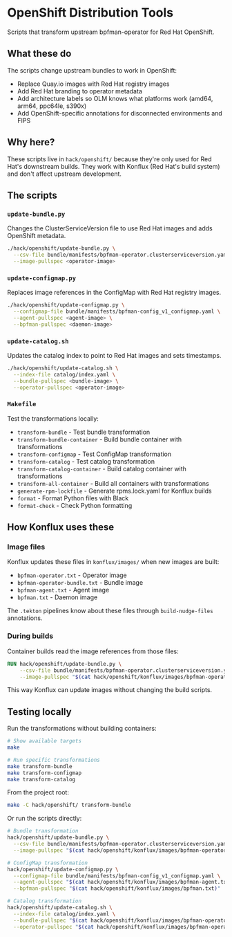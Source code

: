 # OpenShift Distribution Tools

Scripts that transform upstream bpfman-operator for Red Hat OpenShift.

## What these do

The scripts change upstream bundles to work in OpenShift:

- Replace Quay.io images with Red Hat registry images
- Add Red Hat branding to operator metadata
- Add architecture labels so OLM knows what platforms work (amd64, arm64, ppc64le, s390x)
- Add OpenShift-specific annotations for disconnected environments and FIPS

## Why here?

These scripts live in `hack/openshift/` because they're only used for Red Hat's downstream builds. They work with Konflux (Red Hat's build system) and don't affect upstream development.

## The scripts

### `update-bundle.py`
Changes the ClusterServiceVersion file to use Red Hat images and adds OpenShift metadata.

```bash
./hack/openshift/update-bundle.py \
  --csv-file bundle/manifests/bpfman-operator.clusterserviceversion.yaml \
  --image-pullspec <operator-image>
```

### `update-configmap.py`
Replaces image references in the ConfigMap with Red Hat registry images.

```bash
./hack/openshift/update-configmap.py \
  --configmap-file bundle/manifests/bpfman-config_v1_configmap.yaml \
  --agent-pullspec <agent-image> \
  --bpfman-pullspec <daemon-image>
```

### `update-catalog.sh`
Updates the catalog index to point to Red Hat images and sets timestamps.

```bash
./hack/openshift/update-catalog.sh \
  --index-file catalog/index.yaml \
  --bundle-pullspec <bundle-image> \
  --operator-pullspec <operator-image>
```

### `Makefile`
Test the transformations locally:
- `transform-bundle` - Test bundle transformation
- `transform-bundle-container` - Build bundle container with transformations
- `transform-configmap` - Test ConfigMap transformation
- `transform-catalog` - Test catalog transformation
- `transform-catalog-container` - Build catalog container with transformations
- `transform-all-container` - Build all containers with transformations
- `generate-rpm-lockfile` - Generate rpms.lock.yaml for Konflux builds
- `format` - Format Python files with Black
- `format-check` - Check Python formatting

## How Konflux uses these

### Image files
Konflux updates these files in `konflux/images/` when new images are built:

- `bpfman-operator.txt` - Operator image
- `bpfman-operator-bundle.txt` - Bundle image
- `bpfman-agent.txt` - Agent image
- `bpfman.txt` - Daemon image

The `.tekton` pipelines know about these files through `build-nudge-files` annotations.

### During builds
Container builds read the image references from those files:

```dockerfile
RUN hack/openshift/update-bundle.py \
    --csv-file bundle/manifests/bpfman-operator.clusterserviceversion.yaml \
    --image-pullspec "$(cat hack/openshift/konflux/images/bpfman-operator.txt)"
```

This way Konflux can update images without changing the build scripts.

## Testing locally

Run the transformations without building containers:

```bash
# Show available targets
make

# Run specific transformations
make transform-bundle
make transform-configmap
make transform-catalog
```

From the project root:

```bash
make -C hack/openshift/ transform-bundle
```

Or run the scripts directly:

```bash
# Bundle transformation
hack/openshift/update-bundle.py \
  --csv-file bundle/manifests/bpfman-operator.clusterserviceversion.yaml \
  --image-pullspec "$(cat hack/openshift/konflux/images/bpfman-operator.txt)"

# ConfigMap transformation
hack/openshift/update-configmap.py \
  --configmap-file bundle/manifests/bpfman-config_v1_configmap.yaml \
  --agent-pullspec "$(cat hack/openshift/konflux/images/bpfman-agent.txt)" \
  --bpfman-pullspec "$(cat hack/openshift/konflux/images/bpfman.txt)"

# Catalog transformation
hack/openshift/update-catalog.sh \
  --index-file catalog/index.yaml \
  --bundle-pullspec "$(cat hack/openshift/konflux/images/bpfman-operator-bundle.txt)" \
  --operator-pullspec "$(cat hack/openshift/konflux/images/bpfman-operator.txt)"
```
